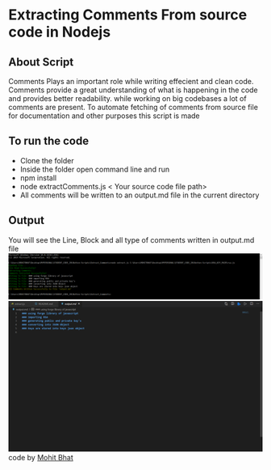 # Extracting Comments From source code in Nodejs

## About Script

Comments Plays an important role while writing effecient and clean code. Comments provide a great understanding of what is happening in the code and provides better readability. while working on big codebases a lot of comments are present. To automate fetching of comments from source file for documentation and other purposes this script is made

## To run the code

- Clone the folder
- Inside the folder open command line and run
- npm install
- node extractComments.js < Your source code file path>
- All comments will be written to an output.md file in the current directory

## Output

You will see the Line, Block and all type of comments written in output.md file
![image](extractComments.png)
![image](outputmd.png)
code by [Mohit Bhat](https://www.mbcse.co)
